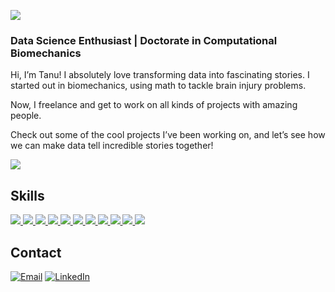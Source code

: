 ![](https://github.com/tanu-khanuja/tanu-khanuja/blob/main/banner.gif)
<!-- # Tanu Khanuja, PhD-->
### Data Science Enthusiast | Doctorate in Computational Biomechanics

Hi, I’m Tanu! I absolutely love transforming data into fascinating stories. I started out in biomechanics, using math to tackle brain injury problems.

Now, I freelance and get to work on all kinds of projects with amazing people.

Check out some of the cool projects I’ve been working on, and let’s see how we can make data tell incredible stories together!



[![](https://github-profile-summary-cards.vercel.app/api/cards/profile-details?username=tanu-khanuja&theme=dark)](https://github.com/tanu-khanuja/tanu-khanuja)


## Skills
[![](https://img.shields.io/badge/Numpy-777BB4?style=for-the-badge&logo=numpy&logoColor=white) ![](https://img.shields.io/badge/Pandas-2C2D72?style=for-the-badge&logo=pandas&logoColor=white) ![](https://img.shields.io/badge/Python-FFD43B?style=for-the-badge&logo=python&logoColor=blue) ![](https://img.shields.io/badge/scikit_learn-F7931E?style=for-the-badge&logo=scikit-learn&logoColor=white) ![](https://img.shields.io/badge/SciPy-654FF0?style=for-the-badge&logo=SciPy&logoColor=white)  ![](https://img.shields.io/badge/Jupyter-F37626.svg?&style=for-the-badge&logo=Jupyter&logoColor=white) ![](https://img.shields.io/badge/Markdown-000000?style=for-the-badge&logo=markdown&logoColor=white) ![](https://img.shields.io/badge/Keras-FF0000?style=for-the-badge&logo=keras&logoColor=white) ![](https://img.shields.io/badge/PyTorch-EE4C2C?style=for-the-badge&logo=pytorch&logoColor=white) ![](https://img.shields.io/badge/Plotly-239120?style=for-the-badge&logo=plotly&logoColor=white) ![](	https://img.shields.io/badge/Colab-F9AB00?style=for-the-badge&logo=googlecolab&color=525252) ](https://github.com/tanu-khanuja) 


## Contact
[![Email](https://img.shields.io/badge/Gmail-D14836?style=for-the-badge&logo=gmail&logoColor=white)](mailto:tanuk421@gmail.com) [![LinkedIn](https://img.shields.io/badge/LinkedIn-0077B5?style=for-the-badge&logo=linkedin&logoColor=white)](https://www.linkedin.com/in/tanu-khanuja/)
<!--
**tanu-khanuja/tanu-khanuja** is a ✨ _special_ ✨ repository because its `README.md` (this file) appears on your GitHub profile.

Here are some ideas to get you started:

- 🔭 I’m currently working on ...
- 🌱 I’m currently learning ...
- 👯 I’m looking to collaborate on ...
- 🤔 I’m looking for help with ...
- 💬 Ask me about ...
- 📫 How to reach me: ...
- 😄 Pronouns: ...
- ⚡ Fun fact: ...
-->

